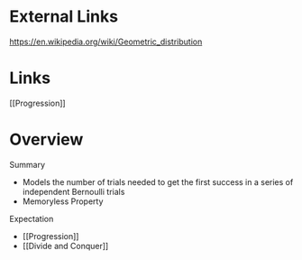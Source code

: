 
# External Links

https://en.wikipedia.org/wiki/Geometric_distribution

# Links

[[Progression]]

# Overview

Summary
- Models the number of trials needed to get the first success in a series of independent Bernoulli trials
- Memoryless Property

Expectation
- [[Progression]]
- [[Divide and Conquer]]

